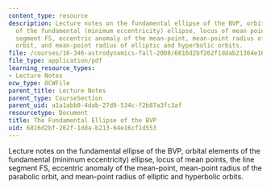 ```yaml
---
content_type: resource
description: Lecture notes on the fundamental ellipse of the BVP, orbital elements
  of the fundamental (minimum eccentricity) ellipse, locus of mean points, the line
  segment FS, eccentric anomaly of the mean-point, mean-point radius of the parabolic
  orbit, and mean-point radius of elliptic and hyperbolic orbits.
file: /courses/16-346-astrodynamics-fall-2008/6816d2bf262f1ddab21364e16cf1d553_lec_15.pdf
file_type: application/pdf
learning_resource_types:
- Lecture Notes
ocw_type: OCWFile
parent_title: Lecture Notes
parent_type: CourseSection
parent_uid: a1a1abb8-4dab-27d9-534c-f2b87a3fc3af
resourcetype: Document
title: The Fundamental Ellipse of the BVP
uid: 6816d2bf-262f-1dda-b213-64e16cf1d553
---
```

Lecture notes on the fundamental ellipse of the BVP, orbital elements of the fundamental (minimum eccentricity) ellipse, locus of mean points, the line segment FS, eccentric anomaly of the mean-point, mean-point radius of the parabolic orbit, and mean-point radius of elliptic and hyperbolic orbits.